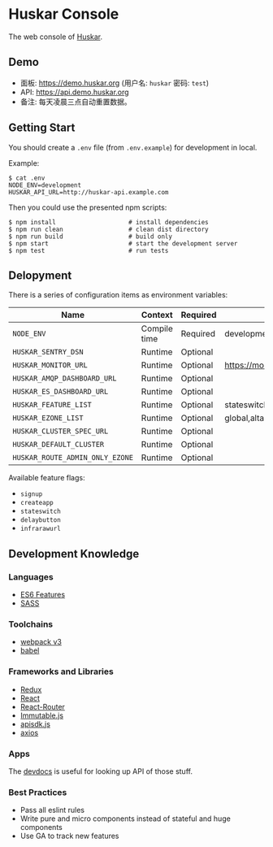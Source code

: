 # Huskar Console

The web console of [Huskar](https://github.com/huskar-org/huskar).

Demo
------

* 面板: https://demo.huskar.org (用户名: `huskar` 密码: `test`)
* API: https://api.demo.huskar.org
* 备注: 每天凌晨三点自动重置数据。

## Getting Start

You should create a `.env` file (from `.env.example`) for development in local.

Example:

```
$ cat .env
NODE_ENV=development
HUSKAR_API_URL=http://huskar-api.example.com
```

Then you could use the presented npm scripts:

```
$ npm install                    # install dependencies
$ npm run clean                  # clean dist directory
$ npm run build                  # build only
$ npm start                      # start the development server
$ npm test                       # run tests
```

## Delopyment


There is a series of configuration items as environment variables:

| Name                               | Context      | Required | Default                               |
| ---------------------------------- | ------------ | -------- | ------------------------------------- |
| `NODE_ENV`                         | Compile time | Required | development                           |
| `HUSKAR_SENTRY_DSN`                | Runtime      | Optional |                                       |
| `HUSKAR_MONITOR_URL`               | Runtime      | Optional | https://monitor.example.com           |
| `HUSKAR_AMQP_DASHBOARD_URL`        | Runtime      | Optional |                                       |
| `HUSKAR_ES_DASHBOARD_URL`          | Runtime      | Optional |                                       |
| `HUSKAR_FEATURE_LIST`              | Runtime      | Optional | stateswitch                           |
| `HUSKAR_EZONE_LIST`                | Runtime      | Optional | global,alta1,altb1                    |
| `HUSKAR_CLUSTER_SPEC_URL`          | Runtime      | Optional |                                       |
| `HUSKAR_DEFAULT_CLUSTER`           | Runtime      | Optional |                                       |
| `HUSKAR_ROUTE_ADMIN_ONLY_EZONE`    | Runtime      | Optional |                                       |

Available feature flags:

* `signup`
* `createapp`
* `stateswitch`
* `delaybutton`
* `infrarawurl`

## Development Knowledge

### Languages

- [ES6 Features](http://es6-features.org)
- [SASS](http://sass-lang.com)

### Toolchains

- [webpack v3](https://webpack.js.org)
- [babel](https://babeljs.io)

### Frameworks and Libraries

- [Redux](http://redux.js.org)
- [React](https://facebook.github.io/react/)
- [React-Router](https://github.com/ReactTraining/react-router)
- [Immutable.js](https://facebook.github.io/immutable-js/)
- [apisdk.js](https://github.com/YanagiEiichi/apisdk)
- [axios](https://github.com/mzabriskie/axios)

### Apps

The [devdocs](http://devdocs.io) is useful for looking up API of those stuff.

### Best Practices

- Pass all eslint rules
- Write pure and micro components instead of stateful and huge components
- Use GA to track new features
